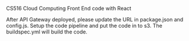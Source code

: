 CS516 Cloud Computing Front End code with React


After API Gateway deployed, please update the URL in package.json and config.js.
Setup the code pipeline and put the code in to s3. The buildspec.yml will build the code.

